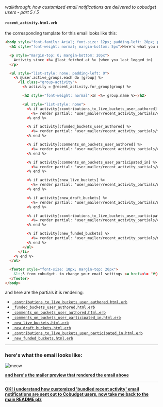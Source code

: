 *walkthrough: how customized email notifications are delivered to cobudget users - part 5 / 5*

#### `recent_activity.html.erb`

the corresponding template for this email looks like this:

```html
<body style="font-family: Arial; font-size: 12px; padding-left: 20px; padding-top: 20px;">
  <h1 style="font-weight: normal; margin-bottom: 5px">Here's what you missed...</h1>

  <p style="margin-top: 0; margin-bottom: 20px">
    Activity since <%= @last_fetched_at %> (when you last logged in)
  </p>

  <ul style="list-style: none; padding-left: 0">
    <% @user.active_groups.each do |group| %>
      <li class="group-activity">
        <% activity = @recent_activity.for_group(group) %>

        <h2 style="font-weight: normal">In <%= group.name %></h2>

        <ul style="list-style: none">
          <% if activity[:contributions_to_live_buckets_user_authored] %>
            <%= render partial: "user_mailer/recent_activity_partials/contributions_to_live_buckets_user_authored", locals: {contributions_grouped_by_bucket: activity[:contributions_to_live_buckets_user_authored].group_by { |c| c.bucket }, user: @user} %>
          <% end %>

          <% if activity[:funded_buckets_user_authored] %>
            <%= render partial: "user_mailer/recent_activity_partials/funded_buckets_user_authored", locals: {buckets: activity[:funded_buckets_user_authored], user: @user} %>
          <% end %>

          <% if activity[:comments_on_buckets_user_authored] %>
            <%= render partial: "user_mailer/recent_activity_partials/comments_on_buckets_user_authored", locals: {comments_grouped_by_bucket: activity[:comments_on_buckets_user_authored].group_by { |c| c.bucket }, user: @user} %>
          <% end %>

          <% if activity[:comments_on_buckets_user_participated_in] %>
            <%= render partial: "user_mailer/recent_activity_partials/comments_on_buckets_user_participated_in", locals: {comments_grouped_by_bucket: activity[:comments_on_buckets_user_participated_in].group_by { |c| c.bucket }, user: @user} %>
          <% end %>

          <% if activity[:new_live_buckets] %>
            <%= render partial: "user_mailer/recent_activity_partials/new_live_buckets", locals: {buckets: activity[:new_live_buckets], membership: @user.membership_for(group)} %>
          <% end %>

          <% if activity[:new_draft_buckets] %>
            <%= render partial: "user_mailer/recent_activity_partials/new_draft_buckets", locals: {buckets: activity[:new_draft_buckets]} %>
          <% end %>

          <% if activity[:contributions_to_live_buckets_user_participated_in] %>
            <%= render partial: "user_mailer/recent_activity_partials/contributions_to_live_buckets_user_participated_in", locals: {contributions_grouped_by_bucket: activity[:contributions_to_live_buckets_user_participated_in].group_by { |c| c.bucket }, user: @user} %>
          <% end %>

          <% if activity[:new_funded_buckets] %>
            <%= render partial: "user_mailer/recent_activity_partials/new_funded_buckets", locals: {buckets: activity[:new_funded_buckets], user: @user} %>
          <% end %>
        </ul>
      </li>
    <% end %>
  </ul>

  <footer style="font-size: 10px; margin-top: 20px">
    &lt;3 from cobudget. to change your email settings <a href=<%= "#{root_url}#/email_settings" %>>click here</a>
  </footer>
</body>
```

and here are the partials it is rendering:
  - [`_contributions_to_live_buckets_user_authored.html.erb`]('./recent_activity_partials/_contributions_to_live_buckets_user_authored.html.erb')
  - [`_funded_buckets_user_authored.html.erb`]('./recent_activity_partials/_funded_buckets_user_authored.html.erb')
  - [`_comments_on_buckets_user_authored.html.erb`]('./recent_activity_partials/_comments_on_buckets_user_authored.html.erb')
  - [`_comments_on_buckets_user_participated_in.html.erb`]('./recent_activity_partials/_comments_on_buckets_user_participated_in.html.erb')
  - [`_new_live_buckets.html.erb`]('./recent_activity_partials/_new_live_buckets.html.erb')
  - [`_new_draft_buckets.html.erb`]('./recent_activity_partials/_new_draft_buckets.html.erb')
  - [`_contributions_to_live_buckets_user_participated_in.html.erb`]('./recent_activity_partials/_contributions_to_live_buckets_user_participated_in.html.erb')
  - [`_new_funded_buckets.html.erb`]('./recent_activity_partials/_new_funded_buckets.html.erb')

---

### here's what the email looks like:

![meow](http://i.imgur.com/mvwVqAr.png)

**[and here's the mailer preview that rendered the email above](./user-mailer-preview.md)**

---

**[OK! i understand how customized 'bundled recent activity' email notifications are sent out to Cobudget users, now take me back to the main README plz](./README.md)**
